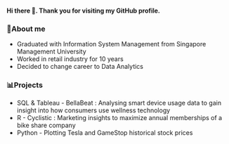 #### Hi there 👋. Thank you for visiting my GitHub profile. 

### 📣About me 
- Graduated with Information System Management from Singapore Management University 
- Worked in retail industry for 10 years
- Decided to change career to Data Analytics 


### 📊Projects

- SQL & Tableau - BellaBeat : Analysing smart device usage data to gain insight into how consumers use wellness technology
- R - Cyclistic : Marketing insights to maximize annual memberships of a bike share company
- Python - Plotting Tesla and GameStop historical stock prices 



<!--
**khaingAudrey/khaingAudrey** is a ✨ _special_ ✨ repository because its `README.md` (this file) appears on your GitHub profile.

Here are some ideas to get you started:

- 🔭 I’m currently working on ...
- 🌱 I’m currently learning ...
- 👯 I’m looking to collaborate on ...
- 🤔 I’m looking for help with ...
- 💬 Ask me about ...
- 📫 How to reach me: ...
- 😄 Pronouns: ...
- ⚡ Fun fact: ...
-->
